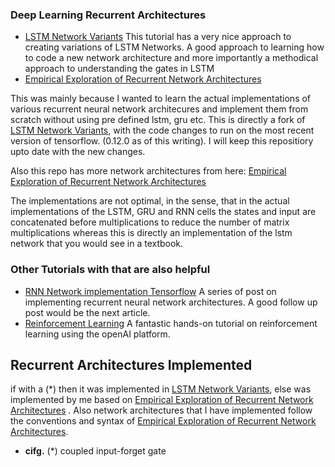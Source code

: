 ### Deep Learning Recurrent Architectures
 -  [LSTM Network Variants](https://medium.com/jim-fleming/implementing-lstm-a-search-space-odyssey-7d50c3bacf93#.89xd4s9ii) This tutorial has a very nice approach to creating variations of LSTM Networks. A good approach to learning how to code a new network architecture and more importantly a methodical approach to understanding the gates in LSTM
 -  [Empirical Exploration of Recurrent Network Architectures](http://jmlr.org/proceedings/papers/v37/jozefowicz15.pdf)

This was mainly because I wanted to learn the actual implementations of various recurrent neural network architecures and implement them from scratch without using pre defined lstm, gru etc. This is directly a fork of [LSTM Network Variants](https://medium.com/jim-fleming/implementing-lstm-a-search-space-odyssey-7d50c3bacf93#.89xd4s9ii), with the code changes to run on the most recent version of tensorflow. (0.12.0 as of this writing). I will keep this repositiory upto date with the new changes.

Also this repo has more network architectures from here: [Empirical Exploration of Recurrent Network Architectures](http://jmlr.org/proceedings/papers/v37/jozefowicz15.pdf)

The implementations are not optimal, in the sense, that in the actual implementations of the LSTM, GRU and RNN cells the states and input are concatenated before multiplications to reduce the number of matrix multiplications whereas this is directly an implementation of the lstm network that you would see in a textbook.


### Other Tutorials with that are also helpful
 - [RNN Network implementation Tensorflow](https://medium.com/@erikhallstrm/hello-world-rnn-83cd7105b767#.qk7xgwwa4) A series of post on implementing recurrent neural network architectures. A good follow up post would be the next article.
 - [Reinforcement Learning](https://medium.com/emergent-future/simple-reinforcement-learning-with-tensorflow-part-0-q-learning-with-tables-and-neural-networks-d195264329d0#.tpmlehy2p) A fantastic hands-on tutorial on reinforcement learning using the openAI platform.




## Recurrent Architectures Implemented

if with a (*) then it was implemented in [LSTM Network Variants](https://medium.com/jim-fleming/implementing-lstm-a-search-space-odyssey-7d50c3bacf93#.89xd4s9ii), else was implemented by me based on [Empirical Exploration of Recurrent Network Architectures](http://jmlr.org/proceedings/papers/v37/jozefowicz15.pdf) . Also network architectures that I have implemented follow the conventions and syntax of [Empirical Exploration of Recurrent Network Architectures](http://jmlr.org/proceedings/papers/v37/jozefowicz15.pdf). 


- __cifg.__ (*) coupled input-forget gate
